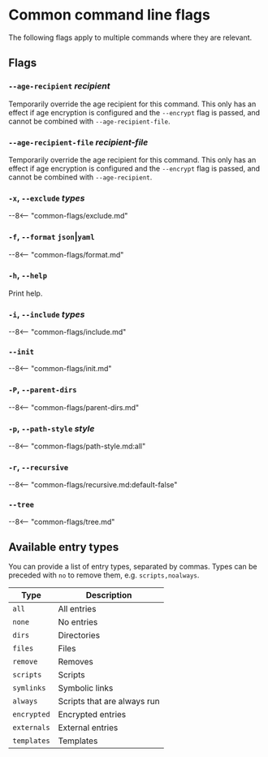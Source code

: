 # Common command line flags

The following flags apply to multiple commands where they are relevant.

## Flags

### `--age-recipient` *recipient*

Temporarily override the age recipient for this command. This
only has an effect if age encryption is configured and the `--encrypt` flag is
passed, and cannot be combined with `--age-recipient-file`.

### `--age-recipient-file` *recipient-file*

Temporarily override the age recipient for this command. This
only has an effect if age encryption is configured and the `--encrypt` flag is
passed, and cannot be combined with `--age-recipient`.

### `-x`, `--exclude` *types*

--8<-- "common-flags/exclude.md"

### `-f`, `--format` `json`|`yaml`

--8<-- "common-flags/format.md"

### `-h`, `--help`

Print help.

### `-i`, `--include` *types*

--8<-- "common-flags/include.md"

### `--init`

--8<-- "common-flags/init.md"

### `-P`, `--parent-dirs`

--8<-- "common-flags/parent-dirs.md"

### `-p`, `--path-style` *style*

--8<-- "common-flags/path-style.md:all"

### `-r`, `--recursive`

--8<-- "common-flags/recursive.md:default-false"

### `--tree`

--8<-- "common-flags/tree.md"

## Available entry types

You can provide a list of entry types, separated by commas.
Types can be preceded with `no` to remove them, e.g. `scripts,noalways`.

| Type        | Description                 |
| ----------- | --------------------------- |
| `all`       | All entries                 |
| `none`      | No entries                  |
| `dirs`      | Directories                 |
| `files`     | Files                       |
| `remove`    | Removes                     |
| `scripts`   | Scripts                     |
| `symlinks`  | Symbolic links              |
| `always`    | Scripts that are always run |
| `encrypted` | Encrypted entries           |
| `externals` | External entries            |
| `templates` | Templates                   |

